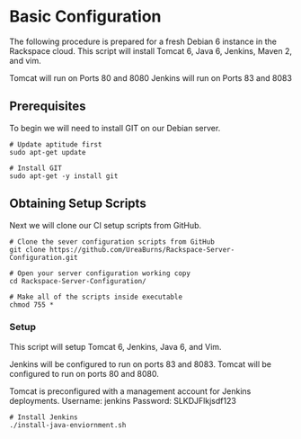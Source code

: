 # Basic Configuration
The following procedure is prepared for a fresh Debian 6 instance in the Rackspace cloud.
This script will install Tomcat 6, Java 6, Jenkins, Maven 2, and vim.

Tomcat will run on Ports 80 and 8080
Jenkins will run on Ports 83 and 8083

## Prerequisites
To begin we will need to install GIT on our Debian server.
```
# Update aptitude first
sudo apt-get update
 
# Install GIT
sudo apt-get -y install git
```

## Obtaining Setup Scripts
Next we will clone our CI setup scripts from GitHub.
```
# Clone the sever configuration scripts from GitHub
git clone https://github.com/UreaBurns/Rackspace-Server-Configuration.git
  
# Open your server configuration working copy
cd Rackspace-Server-Configuration/
  
# Make all of the scripts inside executable
chmod 755 *
```


### Setup
This script will setup Tomcat 6, Jenkins, Java 6, and Vim.

Jenkins will be configured to run on ports 83 and 8083.
Tomcat will be configured to run on ports 80 and 8080.

Tomcat is preconfigured with a management account for Jenkins deployments.
Username: jenkins
Password: SLKDJFlkjsdf123

```
# Install Jenkins
./install-java-enviornment.sh
```
